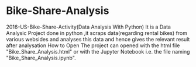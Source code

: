 # Bike-Share-Analysis
2016-US-Bike-Share-Activity(Data Analysis With Python) It is a Data Analysic Project done in python ,it scraps data(regarding rental bikes) from various websides and analyses this data and hence gives the relevant result after analysation  How to Open The project can opened with the html file "Bike_Share_Analysis.html" or with the Jupyter Notebook i.e. the file naming "Bike_Share_Analysis.ipynb".
